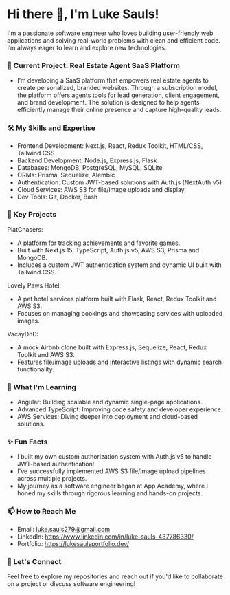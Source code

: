 # Hi there 👋, I'm Luke Sauls!

I'm a passionate software engineer who loves building user-friendly web applications and solving real-world problems with clean and efficient code. I’m always eager to learn and explore new technologies.

### 🚀 Current Project: Real Estate Agent SaaS Platform
+ I’m developing a SaaS platform that empowers real estate agents to create personalized, branded websites. Through a subscription model, the platform offers agents tools for lead generation, client engagement, and brand development. The solution is designed to help agents efficiently manage their online presence and capture high-quality leads.

### 🛠 My Skills and Expertise
+ Frontend Development: Next.js, React, Redux Toolkit, HTML/CSS, Tailwind CSS
+ Backend Development: Node.js, Express.js, Flask
+ Databases: MongoDB, PostgreSQL, MySQL, SQLite
+ ORMs: Prisma, Sequelize, Alembic
+ Authentication: Custom JWT-based solutions with Auth.js (NextAuth v5)
+ Cloud Services: AWS S3 for file/image uploads and display
+ Dev Tools: Git, Docker, Bash

### 🌟 Key Projects
PlatChasers:
+ A platform for tracking achievements and favorite games.
+ Built with Next.js 15, TypeScript, Auth.js v5, AWS S3, Prisma and MongoDB.
+ Includes a custom JWT authentication system and dynamic UI built with Tailwind CSS.

Lovely Paws Hotel:
+ A pet hotel services platform built with Flask, React, Redux Toolkit and AWS S3.
+ Focuses on managing bookings and showcasing services with uploaded images.

VacayDnD:
+ A mock Airbnb clone built with Express.js, Sequelize, React, Redux Toolkit and AWS S3.
+ Features file/image uploads and interactive listings with dynamic search functionality.

### 🌱 What I'm Learning
+ Angular: Building scalable and dynamic single-page applications.
+ Advanced TypeScript: Improving code safety and developer experience.
+ AWS Services: Diving deeper into deployment and cloud-based solutions.

### ✨ Fun Facts
+ I built my own custom authorization system with Auth.js v5 to handle JWT-based authentication!
+ I've successfully implemented AWS S3 file/image upload pipelines across multiple projects.
+ My journey as a software engineer began at App Academy, where I honed my skills through rigorous learning and hands-on projects.

### 📫 How to Reach Me
+ Email: luke.sauls279@gmail.com
+ LinkedIn: https://www.linkedin.com/in/luke-sauls-437786330/
+ Portfolio: https://lukesaulsportfolio.dev/

### 🤝 Let's Connect
Feel free to explore my repositories and reach out if you'd like to collaborate on a project or discuss software engineering!
